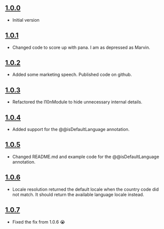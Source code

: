 ## [1.0.0]()
- Initial version

## [1.0.1]()
- Changed code to score up with pana.
I am as depressed as Marvin.

## [1.0.2]()
- Added some marketing speech.
Published code on github.

## [1.0.3]()
- Refactored the I10nModule to hide unnecessary internal details.

## [1.0.4]()
- Added support for the @@isDefaultLanguage annotation.

## [1.0.5]()
- Changed README.md and example code for the @@isDefaultLanguage annotation.

## [1.0.6]()
- Locale resolution returned the default locale when the country code did not match. It should return the available language locale instead.

## [1.0.7]()
- Fixed the fix from 1.0.6 😭
